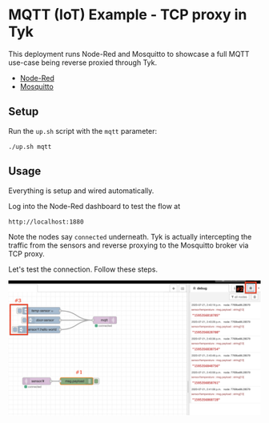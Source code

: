 # MQTT (IoT) Example - TCP proxy in Tyk

 This deployment runs Node-Red and Mosquitto to showcase a full MQTT use-case being reverse proxied through Tyk.

- [Node-Red](http://localhost:1880)
- [Mosquitto](http://localhost:1883)


## Setup

Run the `up.sh` script with the `mqtt` parameter:

```
./up.sh mqtt
```

## Usage

Everything is setup and wired automatically.

Log into the Node-Red dashboard to test the flow at
```
http://localhost:1880
```

Note the nodes say `connected` underneath.  Tyk is actually intercepting the traffic from the sensors and reverse proxying to the Mosquitto broker via TCP proxy.

Let's test the connection.  Follow these steps.

![rednode-debug-steps](./nodered-debug-steps.png)
